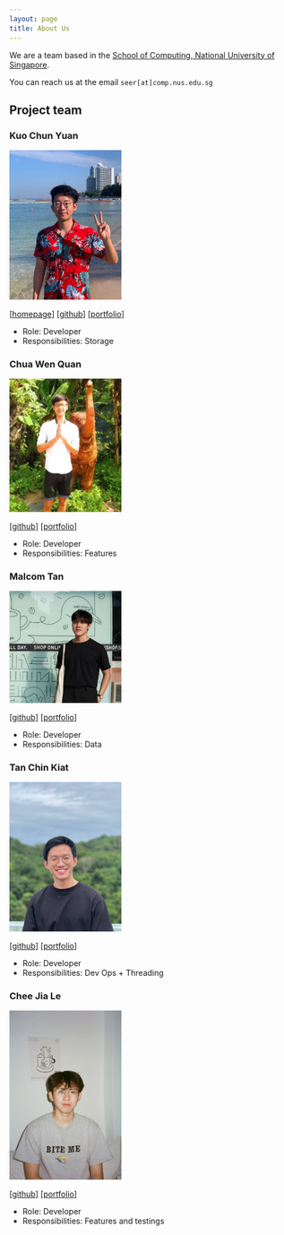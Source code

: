```yaml
---
layout: page
title: About Us
---
```


We are a team based in the [School of Computing, National University of Singapore](http://www.comp.nus.edu.sg).

You can reach us at the email `seer[at]comp.nus.edu.sg`

## Project team

### Kuo Chun Yuan

<img src="images/kevinkuo0320.png" width="200px">

[[homepage](http://www.comp.nus.edu.sg/~damithch)]
[[github](https://github.com/kevinkuo0320)]
[[portfolio](team/kevinkuo0320.md)]

* Role: Developer
* Responsibilities: Storage

### Chua Wen Quan

<img src="images/cwq2326.png" width="200px">

[[github](http://github.com/cwq2326)]
[[portfolio](team/johndoe.md)]

* Role: Developer
* Responsibilities: Features

### Malcom Tan

<img src="images/dannydakota.png" width="200px">

[[github](http://github.com/DannyDakota)] [[portfolio](team/dannydakota.md)]

* Role: Developer
* Responsibilities: Data

### Tan Chin Kiat

<img src="images/tanchinkiat99.png" width="200px">

[[github](http://github.com/tanchinkiat99)]
[[portfolio](team/tanchinkiat99.md)]

* Role: Developer
* Responsibilities: Dev Ops + Threading

### Chee Jia Le

<img src="images/jiale-c.png" width="200px">

[[github](http://github.com/jiale-c)]
[[portfolio](team/jiale-c.md)]

* Role: Developer
* Responsibilities: Features and testings
